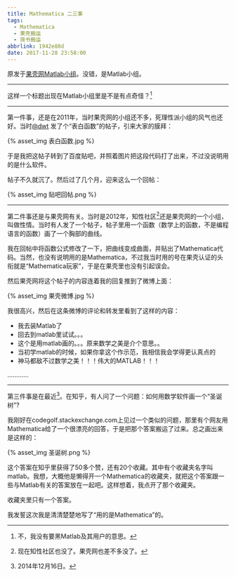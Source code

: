 ```yaml
---
title: Mathematica 二三事
tags:
  - Mathematica
  - 果壳搬运
  - 简书搬运
abbrlink: 1942e88d
date: 2017-11-28 23:58:00
---
```


原发于[果壳网Matlab小组](https://www.guokr.com/post/650918/)。没错，是Matlab小组。

---

这样一个标题出现在Matlab小组里是不是有点奇怪？[^1]

<!-- more -->

---

第一件事，还是在2011年，当时果壳网的小组还不多，死理性派小组的风气也还好。当时[@dwt](http://www.guokr.com/group/n/dwt) 发了个“表白函数”的帖子，引来大家的膜拜：

{% asset_img 表白函数.jpg %}

于是我把这帖子转到了百度贴吧，并照着图片把这段代码打了出来，不过没说明用的是什么软件。

帖子不久就沉了。然后过了几个月，迎来这么一个回帖：

{% asset_img 贴吧回帖.png %}

---

第二件事还是与果壳网有关。当时是2012年，知性社区[^2]还是果壳网的一个小组，叫做性情。当时有人发了一个帖子，帖子里用一个函数（数学上的函数，不是编程语言的函数）画了一个胸部的曲线。

我在回帖中将函数公式修改了一下，把曲线变成曲面，并贴出了Mathematica代码。当然，也没有说明用的是Mathematica，不过我当时用的号在果壳认证的头衔就是“Mathematica玩家”，于是在果壳里也没有引起误会。

然后果壳网将这个帖子的内容连着我的回复推到了微博上面：

{% asset_img 果壳微博.jpg %}

我很高兴，然后在这条微博的评论和转发里看到了这样的内容：

*   我去装Matlab了
*   回去到matlab里试试。。。
*   这个是用matlab画的。。。原来数学之美是介个意思。。
*   当初学matlab的时候，如果你拿这个作示范，我相信我会学得更认真点的
*   神马都敌不过数学之美！！！伟大的MATLAB！！！

…………

---

第三件事是在最近[^3]。在知乎，有人问了一个问题：如何用数学软件画一个“圣诞树”?

我刚好在codegolf.stackexchange.com上见过一个类似的问题，那里有个网友用Mathematica给了一个很漂亮的回答，于是把那个答案搬运了过来。总之画出来是这样的：

{% asset_img 圣诞树.png %}

这个答案在知乎里获得了50多个赞，还有20个收藏。其中有个收藏夹名字叫matlab。我想，大概他是懒得开一个Mathematica的收藏夹，就把这个答案跟一些与Matlab有关的答案放在一起吧。这样想着，我点开了那个收藏夹。

收藏夹里只有一个答案。

我发誓这次我是清清楚楚地写了“用的是Mathematica”的。

[^1]: 不，我没有要黑Matlab及其用户的意思。
[^2]: 现在知性社区也没了。果壳网也差不多没了。
[^3]: 2014年12月16日。
